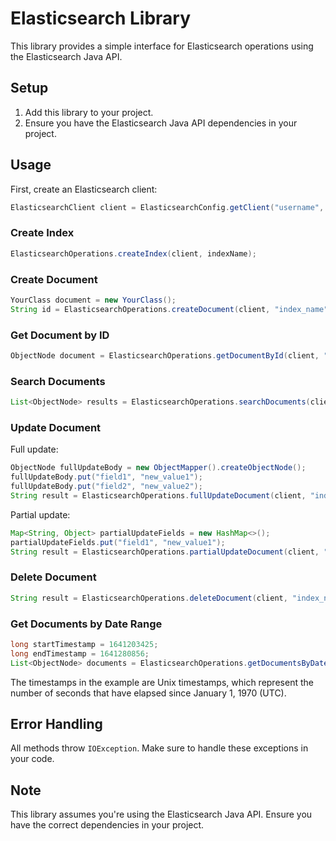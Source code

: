 # Elasticsearch Library

This library provides a simple interface for Elasticsearch operations using the Elasticsearch Java API.

## Setup

1. Add this library to your project.
2. Ensure you have the Elasticsearch Java API dependencies in your project.

## Usage

First, create an Elasticsearch client:

```java
ElasticsearchClient client = ElasticsearchConfig.getClient("username", "password");
```

### Create Index

```java
ElasticsearchOperations.createIndex(client, indexName);
```


### Create Document

```java
YourClass document = new YourClass();
String id = ElasticsearchOperations.createDocument(client, "index_name", document);
```

### Get Document by ID

```java
ObjectNode document = ElasticsearchOperations.getDocumentById(client, "index_name", "document_id");
```

### Search Documents

```java
List<ObjectNode> results = ElasticsearchOperations.searchDocuments(client, "index_name", "search_term", "field_name");
```

### Update Document

Full update:
```java
ObjectNode fullUpdateBody = new ObjectMapper().createObjectNode();
fullUpdateBody.put("field1", "new_value1");
fullUpdateBody.put("field2", "new_value2");
String result = ElasticsearchOperations.fullUpdateDocument(client, "index_name", "document_id", fullUpdateBody);
```

Partial update:
```java
Map<String, Object> partialUpdateFields = new HashMap<>();
partialUpdateFields.put("field1", "new_value1");
String result = ElasticsearchOperations.partialUpdateDocument(client, "index_name", "document_id", partialUpdateFields);
```


### Delete Document

```java
String result = ElasticsearchOperations.deleteDocument(client, "index_name", "document_id");
```


### Get Documents by Date Range

```java
long startTimestamp = 1641203425;
long endTimestamp = 1641280856;
List<ObjectNode> documents = ElasticsearchOperations.getDocumentsByDateRange(client, "my_index", "timestamp", startTimestamp, endTimestamp);
```
The timestamps in the example are Unix timestamps, which represent the number of seconds that have elapsed since January 1, 1970 (UTC). 
## Error Handling

All methods throw `IOException`. Make sure to handle these exceptions in your code.

## Note

This library assumes you're using the Elasticsearch Java API. Ensure you have the correct dependencies in your project.
